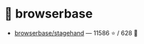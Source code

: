 # 👤 browserbase

- [browserbase/stagehand](https://github.com/browserbase/stagehand) — 11586 ⭐️ / 628 🍴
